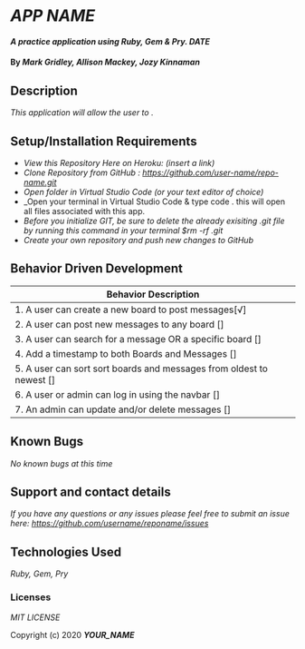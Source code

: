 # _APP NAME_

#### _A practice application using Ruby, Gem & Pry. DATE_

#### By _**Mark Gridley, Allison Mackey, Jozy Kinnaman**_

## Description

_This application will allow the user to ._ 

## Setup/Installation Requirements

* _View this Repository Here on Heroku: (insert a link)_
* _Clone Repository from GitHub :  https://github.com/user-name/repo-name.git_
* _Open folder in Virtual Studio Code (or your text editor of choice)_
* _Open your terminal in Virtual Studio Code & type code . this will open all files associated with this app. 
* _Before you initialize GIT, be sure to delete the already exisiting .git file by running this command in your terminal $rm -rf .git_
* _Create your own repository and push new changes to GitHub_

## Behavior Driven Development 


|   Behavior Description        |
|-------------------------------|
| 1. A user can create a new board to post messages[√] | new board = "Horse Girls ONLY"
| 2. A user can post new messages to any board [] | new message = "Yeehaw!"
| 3. A user can search for a message OR a specific board [] | search = "Horse Girls ONLY!"
| 4. Add a timestamp to both Boards and Messages [] | "Yeehaw!" -04.20.2020
| 5. A user can sort sort boards and messages from oldest to newest [] | 04.20.2020, 04.21.2020, etc.
| 6. A user or admin can log in using the navbar [] | 
| 7. An admin can update and/or delete messages [] | 


## Known Bugs

_No known bugs at this time_

## Support and contact details

_If you have any questions or any issues please feel free to submit an issue here: https://github.com/username/reponame/issues_

## Technologies Used

_Ruby, Gem, Pry_ 


### Licenses
*MIT LICENSE*

Copyright (c) 2020 **_YOUR_NAME_**
